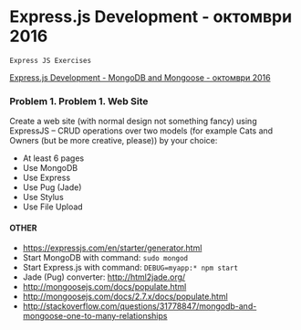 # Express.js Development - октомври 2016

    Express JS Exercises

[Express.js Development - MongoDB and Mongoose - октомври 2016](https://youtu.be/50Z5XKfKIlM)

### Problem 1. Problem 1. Web Site
Create a web site (with normal design not something fancy) using ExpressJS – CRUD operations over two models (for example Cats and Owners (but be more creative, please)) by your choice:
- At least 6 pages
- Use MongoDB
- Use Express
- Use Pug (Jade)
- Use Stylus
- Use File Upload

#### OTHER
- https://expressjs.com/en/starter/generator.html
- Start MongoDB with command: `sudo mongod`
- Start Express.js with command: `DEBUG=myapp:* npm start`
- Jade (Pug) converter: http://html2jade.org/
- http://mongoosejs.com/docs/populate.html
- http://mongoosejs.com/docs/2.7.x/docs/populate.html
- http://stackoverflow.com/questions/31778847/mongodb-and-mongoose-one-to-many-relationships




